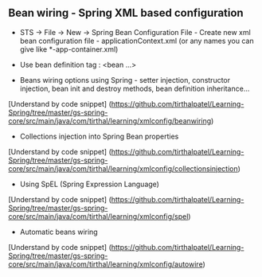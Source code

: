 Bean wiring - Spring XML based configuration
--------------------------------------------

* STS -> File -> New -> Spring Bean Configuration File - Create new xml bean configuration file - applicationContext.xml (or any names you can give like *-app-container.xml)

* Use bean definition tag : <bean ...> </bean>		


* Beans wiring options using Spring - setter injection, constructor injection, bean init and destroy methods, bean definition inheritance...

[Understand by code snippet] (https://github.com/tirthalpatel/Learning-Spring/tree/master/gs-spring-core/src/main/java/com/tirthal/learning/xmlconfig/beanwiring)


* Collections injection into Spring Bean properties

[Understand by code snippet] (https://github.com/tirthalpatel/Learning-Spring/tree/master/gs-spring-core/src/main/java/com/tirthal/learning/xmlconfig/collectionsinjection)


* Using SpEL (Spring Expression Language)

[Understand by code snippet] (https://github.com/tirthalpatel/Learning-Spring/tree/master/gs-spring-core/src/main/java/com/tirthal/learning/xmlconfig/spel)


* Automatic beans wiring

[Understand by code snippet] (https://github.com/tirthalpatel/Learning-Spring/tree/master/gs-spring-core/src/main/java/com/tirthal/learning/xmlconfig/autowire)